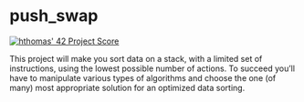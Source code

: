 # push_swap

[![hthomas' 42 Project Score](https://badge42.herokuapp.com/api/project/hthomas/push_swap)](https://github.com/JaeSeoKim/badge42)

This project will make you sort data on a stack, with a limited set of instructions, using the lowest possible number of actions. To succeed you’ll have to manipulate various types of algorithms and choose the one (of many) most appropriate solution for an optimized data sorting.
